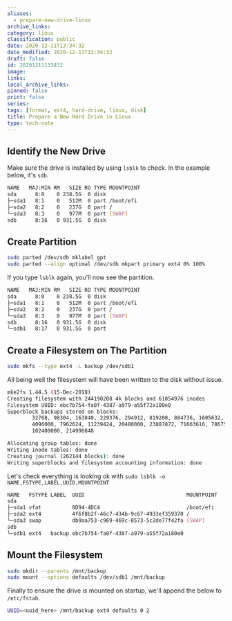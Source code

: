 ```yaml
---
aliases:
  - prepare-new-drive-linux
archive_links: 
category: linux
classification: public
date: 2020-12-11T13:34:32
date_modified: 2020-12-11T13:34:32
draft: false
id: 20201211133432
image: 
links: 
local_archive_links: 
pinned: false
print: false
series: 
tags: [format, ext4, hard-drive, linux, disk]
title: Prepare a New Hard Drive in Linux
type: tech-note
---
```


## Identify the New Drive

Make sure the drive is installed by using `lsblk` to check. In the example below, it's `sdb`.

```sh
NAME   MAJ:MIN RM   SIZE RO TYPE MOUNTPOINT
sda      8:0    0 238.5G  0 disk
├─sda1   8:1    0   512M  0 part /boot/efi
├─sda2   8:2    0   237G  0 part /
└─sda3   8:3    0   977M  0 part [SWAP]
sdb      8:16   0 931.5G  0 disk
```

## Create Partition

```sh
sudo parted /dev/sdb mklabel gpt
sudo parted --align optimal /dev/sdb mkpart primary ext4 0% 100%
```

If you type `lsblk` again, you'll now see the partition.

```sh
NAME   MAJ:MIN RM   SIZE RO TYPE MOUNTPOINT
sda      8:0    0 238.5G  0 disk
├─sda1   8:1    0   512M  0 part /boot/efi
├─sda2   8:2    0   237G  0 part /
└─sda3   8:3    0   977M  0 part [SWAP]
sdb      8:16   0 931.5G  0 disk
└─sdb1   8:17   0 931.5G  0 part
```

## Create a Filesystem on The Partition

```sh
sudo mkfs --type ext4 -L backup /dev/sdb1
```

All being well the filesystem will have been written to the disk without issue.

```sh
mke2fs 1.44.5 (15-Dec-2018)
Creating filesystem with 244190208 4k blocks and 61054976 inodes
Filesystem UUID: ebc7b754-fa8f-4387-a979-a55f72a180e0
Superblock backups stored on blocks:
        32768, 98304, 163840, 229376, 294912, 819200, 884736, 1605632, 2654208,
        4096000, 7962624, 11239424, 20480000, 23887872, 71663616, 78675968,
        102400000, 214990848

Allocating group tables: done
Writing inode tables: done
Creating journal (262144 blocks): done
Writing superblocks and filesystem accounting information: done
```

Let's check everything is looking ok with `sudo lsblk -o NAME,FSTYPE,LABEL,UUID,MOUNTPOINT`

```sh
NAME   FSTYPE LABEL  UUID                                 MOUNTPOINT
sda
├─sda1 vfat          8D94-4DC4                            /boot/efi
├─sda2 ext4          4f6f8b2f-46c7-434b-9c67-4933ef359370 /
└─sda3 swap          db9aa753-c969-469c-8573-5c2de77f42fa [SWAP]
sdb
└─sdb1 ext4   backup ebc7b754-fa8f-4387-a979-a55f72a180e0
```

## Mount the Filesystem

```sh
sudo mkdir --parents /mnt/backup
sudo mount --options defaults /dev/sdb1 /mnt/backup
```

Finally to ensure the drive is mounted on startup, we'll append the below to `/etc/fstab`.

```sh
UUID=<uuid_here> /mnt/backup ext4 defaults 0 2
```